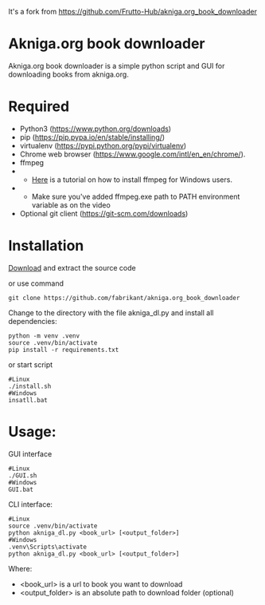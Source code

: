 It's a fork from https://github.com/Frutto-Hub/akniga.org_book_downloader

# Akniga.org book downloader
Akniga.org book downloader is a simple python script  and GUI for downloading books from akniga.org.

# Required
- Python3 (https://www.python.org/downloads)
- pip (https://pip.pypa.io/en/stable/installing/)
- virtualenv (https://pypi.python.org/pypi/virtualenv)
- Chrome web browser (https://www.google.com/intl/en_en/chrome/).
- ffmpeg
- - [Here](https://www.youtube.com/watch?v=jZLqNocSQDM) is a tutorial on how to install ffmpeg for Windows users.
- - Make sure you've added ffmpeg.exe path to PATH environment variable as on the video
- Optional git client (https://git-scm.com/downloads)

# Installation
[Download](https://github.com/fabrikant/akniga.org_book_downloader/archive/refs/heads/main.zip) and extract the source code

or use command
```
git clone https://github.com/fabrikant/akniga.org_book_downloader
```
Change to the directory with the file akniga_dl.py and install all dependencies:

```
python -m venv .venv
source .venv/bin/activate
pip install -r requirements.txt
```
or start script 
```
#Linux
./install.sh
#Windows
insatll.bat
```

# Usage:
GUI interface
```
#Linux
./GUI.sh
#Windows
GUI.bat
```
CLI interface:
```
#Linux
source .venv/bin/activate
python akniga_dl.py <book_url> [<output_folder>]
#Windows
.venv\Scripts\activate
python akniga_dl.py <book_url> [<output_folder>]
```
Where:
- <book_url> is a url to book you want to download
- <output_folder> is an absolute path to download folder (optional)


